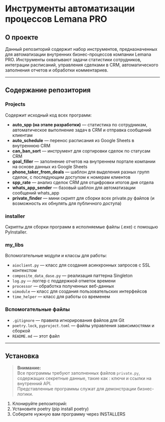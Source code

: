# Инструменты автоматизации процессов Lemana PRO

## О проекте

Данный репозиторий содержит набор инструментов, предназначенных для автоматизации внутренних бизнес-процессов компании Lemana PRO. Инструменты охватывают задачи статистики сотрудников, интеграции расписаний, управления сделками в CRM, автоматического заполнения отчетов и обработки комментариев.

---

## Содержание репозитория

### Projects  
Содержит исходный код всех программ:

- **auto_spp (на этапе разработки)** — статистика по сотрудникам, автоматическое выполнение задач в CRM и отправка сообщений клиентам  
- **auto_schedule** — перенос расписания из Google Sheets в внутреннюю CRM  
- **can_ban_sort** — инструмент для сортировки сделок по статусам CRM  
- **goal_filler** — заполнение отчетов на внутреннем портале компании на основе данных из Google Sheets  
- **phone_taker_from_deals** — шаблон для выделения разных групп сделок, с последующим доступом к номерам клиентов
- **spp_rate** — анализ сделок CRM для отцифровки итогов дня отдела
- **whats_app_sender** — базовый шаблон для автоматизации сообщений whats_app
- **private_finder** — мини скрипт для сборки всех private.py файлов (и возможность их обнулять для публичного доступа)

### installer
Скрипты для сборки программ в исполняемые файлы (.exe) с помощью PyInstaller.

### my_libs  
Вспомогательные модули и классы для работы:

- `aioclient.py` — класс для создания асинхронных запросов с SSL контекстом  
- `composite_data_dase.py` — реализация паттерна Singleton  
- `log.py` — логгер с поддержкой отметок времени  
- `processor` — обработка полученных веб-данных  
- `uimodule` — класс для создания пользовательских интерфейсов  
- `time_helper` — класс для работы со временем

### Вспомогательные файлы

- `.gitignore` — правила игнорирования файлов для Git  
- `poetry.lock`, `pyproject.toml` — файлы управления зависимостями и сборкой  
- `README.md` — этот файл  

---

## Установка

> **Внимание:**  
> Все программы требуют заполненных файлов `private.py`,  
> содержащих секретные данные, такие как : ключи и ссылки на внутренний API.  
> Представленные программы служат для демонстрации бизнес-логики.

1. Клонируйте репозиторий:
2. Установите poetry (pip install poetry)
3. Соберите нужную вам программу через INSTALLERS
